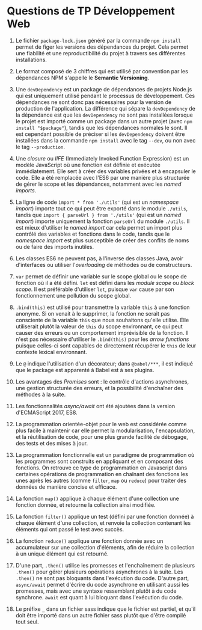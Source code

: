 # Questions de TP Développement Web

1. Le fichier `package-lock.json` généré par la commande `npm install` permet de figer les versions des dépendances du projet. Cela permet une fiabilité et une reproductibilité du projet à travers ses différentes installations.

2. Le format composé de 3 chiffres qui est utilisé par convention par les dépendances NPM s'appelle le **Semantic Versioning**.

3. Une `devDependency` est un package de dépendances de projets Node.js qui est uniquement utilisé pendant le processus de développement. Ces dépendances ne sont donc pas nécessaires pour la version de production de l'application. La différence qui sépare la `devDependency` de la dépendance est que les `devDependency` ne sont pas installées lorsque le projet est importé comme un package dans un autre projet (avec `npm install "$package"`), tandis que les dépendances normales le sont. Il est cependant possible de préciser si les `devDependency` doivent être installées dans la commande `npm install` avec le tag `--dev`, ou non avec le tag `--production`.

4. Une *closure* ou *IIFE* (Immediately Invoked Function Expression) est un modèle JavaScript où une fonction est définie et exécutée immédiatement. Elle sert à créer des variables privées et à encapsuler le code. Elle a été remplacée avec l'ES6 par une manière plus structurée de gérer le scope et les dépendances, notamment avec les *named imports*.

5. La ligne de code `import * from './utils'` (qui est un *namespace import*) importe tout ce qui peut être exporté dans le module `./utils`, tandis que `import { parseUrl } from './utils'`  (qui est un *named import*) importe uniquement la fonction `parseUrl` du module `./utils`. Il est mieux d'utiliser le *named import* car cela permet un import plus contrôlé des variables et fonctions dans le code, tandis que le *namespace import* est plus susceptible de créer des conflits de noms ou de faire des imports inutiles.

6. Les classes ES6 ne peuvent pas, à l'inverse des classes Java, avoir d'interfaces ou utiliser l'*overloading* de méthodes ou de constructeurs.

7. `var` permet de définir une variable sur le scope global ou le scope de fonction où il a été défini. `let` est défini dans les *module scope* ou *block scope*. Il est préférable d'utiliser `let`, puisque `var` cause par son fonctionnement une pollution du scope global.

8. `.bind(this)` est utilisé pour transmettre la variable `this` à une fonction anonyme. Si on venait à le supprimer, la fonction ne serait pas consciente de la variable `this` que nous souhaitons qu'elle utilise. Elle utiliserait plutôt la valeur de `this` du scope environnant, ce qui peut causer des erreurs ou un comportement imprévisible de la fonction. Il n'est pas nécessaire d'utiliser le `.bind(this)` pour les *arrow functions* puisque celles-ci sont capables de directement récupérer le `this` de leur contexte lexical environnant.

9. Le `@` indique l'utilisation d'un décorateur; dans `@babel/***`, il est indiqué que le package est apparenté à Babel est à ses plugins.

10. Les avantages des *Promises* sont : le contrôle d'actions asynchrones, une gestion structurée des erreurs, et la possibilité d'enchaîner des méthodes à la suite.

11. Les fonctionnalités *async/await* ont été ajoutées dans la version d'ECMAScript 2017, ES8.

12. La programmation orientée-objet pour le web est considérée comme plus facile à maintenir car elle permet la modularisation, l'encapsulation, et la réutilisation de code, pour une plus grande facilité de débogage, des tests et des mises à jour.

13. La programmation fonctionnelle est un paradigme de programmation où les programmes sont construits en appliquant et en composant des fonctions. On retrouve ce type de programmation en Javascript dans certaines opérations de programmation en chaînant des fonctions les unes après les autres (comme `filter`, `map` ou `reduce`) pour traiter des données de manière concise et efficace.

14. La fonction `map()` applique à chaque élément d'une collection une fonction donnée, et retourne la collection ainsi modifiée.

15. La fonction `filter()` applique un test (défini par une fonction donnée) à chaque élément d'une collection, et renvoie la collection contenant les éléments qui ont passé le test avec succès.

16. La fonction `reduce()` applique une fonction donnée avec un accumulateur sur une collection d'éléments, afin de réduire la collection à un unique élément qui est retourné.

17. D'une part, `.then()` utilise les promesses et l'enchaînement de plusieurs `.then()` pour gérer plusieurs opérations asynchrones à la suite. Les `.then()` ne sont pas bloquants dans l'exécution du code. D'autre part, `async/await` permet d'écrire du code asynchrone en utilisant aussi les promesses, mais avec une syntaxe ressemblant plutôt à du code synchrone. `await` est quant à lui bloquant dans l'exécution du code.

18. Le préfixe `_` dans un fichier sass indique que le fichier est partiel, et qu'il doit être importé dans un autre fichier sass plutôt que d'être compilé tout seul.

